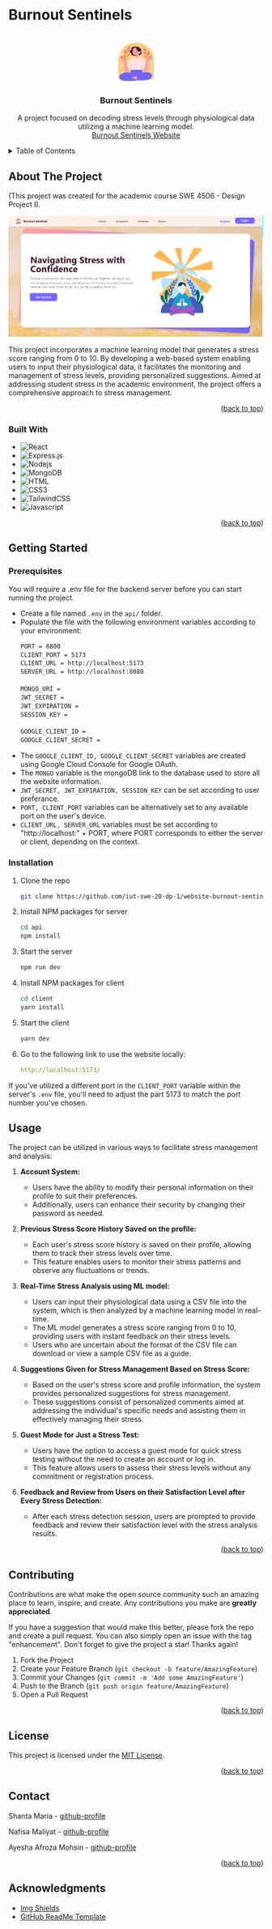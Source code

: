 # Burnout Sentinels

<!-- PROJECT LOGO -->
<br />
<div align="center">
  <a href="https://github.com/iut-swe-20-dp-1/website-burnout-sentinel">
    <img src="client/public/logo.png" alt="Logo" width="80" height="80">
  </a>

<h3 align="center">Burnout Sentinels</h3>

  <p align="center">    
   A project focused on decoding stress levels through physiological data utilizing a machine learning model.
   <br>
    <a href="https://burnout-sentinels.netlify.app/">Burnout Sentinels Website</a>
  </p>
</div>

<!-- TABLE OF CONTENTS -->
<details>
  <summary>Table of Contents</summary>
  <ol>
    <li>
      <a href="#about-the-project">About The Project</a>
      <ul>
        <li><a href="#built-with">Built With</a></li>
      </ul>
    </li>
    <li>
      <a href="#getting-started">Getting Started</a>
      <ul>
        <li><a href="#prerequisites">Prerequisites</a></li>
        <li><a href="#installation">Installation</a></li>
      </ul>
    </li>
    <li><a href="#usage">Usage</a></li>
    <li><a href="#contributing">Contributing</a></li>
    <li><a href="#license">License</a></li>
    <li><a href="#contact">Contact</a></li>
    <li><a href="#acknowledgments">Acknowledgments</a></li>
  </ol>
</details>



<!-- ABOUT THE PROJECT -->
## About The Project

(This project was created for the academic course SWE 4506 - Design Project I).

![image](https://github.com/iut-swe-20-dp-1/website-burnout-sentinel/blob/main/client/public/burnout-sentinels-preview.png)

This project incorporates a machine learning model that generates a stress score ranging from 0 to 10. By developing a web-based system enabling users to input their physiological data, it facilitates the monitoring and management of stress levels, providing personalized suggestions. Aimed at addressing student stress in the academic environment, the project offers a comprehensive approach to stress management.

<p align="right">(<a href="#readme-top">back to top</a>)</p>



### Built With

* ![React](https://img.shields.io/badge/-React-61DBFB?style=for-the-badge&labelColor=black&logo=react&logoColor=61DBFB)
* ![Express.js](https://img.shields.io/badge/Express.js-122658?style=for-the-badge&logo=express&logoColor=white)
* ![Nodejs](https://img.shields.io/badge/Nodejs-3C873A?style=for-the-badge&labelColor=black&logo=node.js&logoColor=3C873A)
* ![MongoDB](https://img.shields.io/badge/MongoDB-4EA94B?style=for-the-badge&logo=mongodb&logoColor=white)
* ![HTML](https://img.shields.io/badge/HTML5-E34F26?style=for-the-badge&logo=html5&logoColor=white)
* ![CSS3](https://img.shields.io/badge/CSS3-1572B6?style=for-the-badge&logo=css3&logoColor=white)
* ![TailwindCSS](https://img.shields.io/badge/tailwindcss-%2338B2AC.svg?style=for-the-badge&logo=tailwind-css&logoColor=white)
* ![Javascript](https://img.shields.io/badge/JavaScript-F7DF1E?style=for-the-badge&logo=javascript&logoColor=black)

<p align="right">(<a href="#readme-top">back to top</a>)</p>



<!-- GETTING STARTED -->
## Getting Started

### Prerequisites

You will require a .env file for the backend server before you can start running the project.
* Create a file named `.env` in the `api/` folder.
* Populate the file with the following environment variables according to your environment:
  ```sh
  PORT = 8800
  CLIENT_PORT = 5173
  CLIENT_URL = http://localhost:5173
  SERVER_URL = http://localhost:8080
  
  MONGO_URI = 
  JWT_SECRET = 
  JWT_EXPIRATION =
  SESSION_KEY = 

  GOOGLE_CLIENT_ID =
  GOOGLE_CLIENT_SECRET = 
  ```
* The `GOOGLE_CLIENT_ID, GOOGLE_CLIENT_SECRET` variables are created using Google Cloud Console for Google OAuth.
* The `MONGO` variable is the mongoDB link to the database used to store all the website information.
* `JWT_SECRET, JWT_EXPIRATION, SESSION_KEY` can be set according to user preferance.
* `PORT, CLIENT_PORT` variables can be alternatively set to any available port on the user's device.
* `CLIENT_URL, SERVER_URL` variables must be set according to "http://localhost:" + PORT, where PORT corresponds to either the server or client, depending on the context. 

### Installation

1. Clone the repo
   ```sh
   git clone https://github.com/iut-swe-20-dp-1/website-burnout-sentinel.git
   ```
3. Install NPM packages for server
   ```bash
   cd api
   npm install
   ```
4. Start the server
   ```bash
   npm run dev
   ```
5. Install NPM packages for client
   ```bash
   cd client
   yarn install
   ```
6. Start the client
   ```bash
   yarn dev
   ```
7. Go to the following link to use the website locally:
   ```yaml
   http://localhost:5173/
   ```
If you've utilized a different port in the `CLIENT_PORT` variable within the server's `.env` file, you'll need to adjust the part 5173 to match the port number you've chosen.
   
<!-- USAGE EXAMPLES -->
## Usage

The project can be utilized in various ways to facilitate stress management and analysis:

1. **Account System:**
   - Users have the ability to modify their personal information on their profile to suit their preferences.
   - Additionally, users can enhance their security by changing their password as needed.

2. **Previous Stress Score History Saved on the profile:**
   - Each user's stress score history is saved on their profile, allowing them to track their stress levels over time.
   - This feature enables users to monitor their stress patterns and observe any fluctuations or trends.

3. **Real-Time Stress Analysis using ML model:**
   - Users can input their physiological data using a CSV file into the system, which is then analyzed by a machine learning model in real-time.
   - The ML model generates a stress score ranging from 0 to 10, providing users with instant feedback on their stress levels.
   - Users who are uncertain about the format of the CSV file can download or view a sample CSV file as a guide.
     
4. **Suggestions Given for Stress Management Based on Stress Score:**
   - Based on the user's stress score and profile information, the system provides personalized suggestions for stress management.
   - These suggestions consist of personalized comments aimed at addressing the individual's specific needs and assisting them in effectively managing their stress.

5. **Guest Mode for Just a Stress Test:**
   - Users have the option to access a guest mode for quick stress testing without the need to create an account or log in.
   - This feature allows users to assess their stress levels without any commitment or registration process.

6. **Feedback and Review from Users on their Satisfaction Level after Every Stress Detection:**
   - After each stress detection session, users are prompted to provide feedback and review their satisfaction level with the stress analysis results.


<p align="right">(<a href="#readme-top">back to top</a>)</p>



<!-- CONTRIBUTING -->
## Contributing

Contributions are what make the open source community such an amazing place to learn, inspire, and create. Any contributions you make are **greatly appreciated**.

If you have a suggestion that would make this better, please fork the repo and create a pull request. You can also simply open an issue with the tag "enhancement".
Don't forget to give the project a star! Thanks again!

1. Fork the Project
2. Create your Feature Branch (`git checkout -b feature/AmazingFeature`)
3. Commit your Changes (`git commit -m 'Add some AmazingFeature'`)
4. Push to the Branch (`git push origin feature/AmazingFeature`)
5. Open a Pull Request

<p align="right">(<a href="#readme-top">back to top</a>)</p>


<!-- LICENSE -->
## License

This project is licensed under the [MIT License](LICENSE).

<p align="right">(<a href="#readme-top">back to top</a>)</p>



<!-- CONTACT -->
## Contact

Shanta Maria - [github-profile](https://github.com/maria-iut1234)

Nafisa Maliyat - [github-profile](https://github.com/NafisaMaliyat-iut)

Ayesha Afroza Mohsin - [github-profile](https://github.com/AyeshaMohsin)


<p align="right">(<a href="#readme-top">back to top</a>)</p>

<!-- ACKNOWLEDGMENTS -->
## Acknowledgments

* [Img Shields](https://shields.io)
* [GitHub ReadMe Template](https://github.com/othneildrew/Best-README-Template/tree/master)
